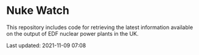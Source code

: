 # Nuke Watch

This repository includes code for retrieving the latest information available on the output of EDF nuclear power plants in the UK.

Last updated: 2021-11-09 07:08